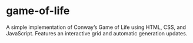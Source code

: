 # game-of-life
A simple implementation of Conway’s Game of Life using HTML, CSS, and JavaScript. Features an interactive grid and automatic generation updates.
